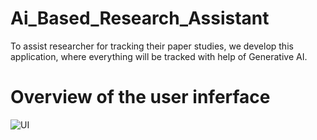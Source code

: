 # Ai_Based_Research_Assistant
To assist researcher for tracking their paper studies, we develop this application, where everything will be tracked with help of Generative AI.

# Overview of the user inferface
![UI](https://github.com/princexoleo/Ai_Based_Research_Assistant/res/AI_Based_Research_Assistant_Prototype.drawio.png)

